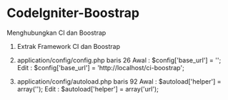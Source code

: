 # CodeIgniter-Boostrap
Menghubungkan CI dan Boostrap

1. Extrak Framework CI dan Boostrap

2. application/config/config.php baris 26
  Awal :
    $config['base_url'] = '';
  Edit :
    $config['base_url'] = 'http://localhost/ci-boostrap';

3. application/config/autoload.php baris 92
  Awal :
    $autoload['helper'] = array('');
  Edit :
    $autoload['helper'] = array('url');
